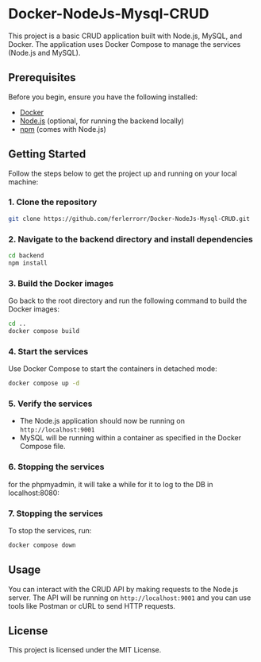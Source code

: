
# Docker-NodeJs-Mysql-CRUD

This project is a basic CRUD application built with Node.js, MySQL, and Docker. The application uses Docker Compose to manage the services (Node.js and MySQL).

## Prerequisites

Before you begin, ensure you have the following installed:

- [Docker](https://docs.docker.com/get-docker/)
- [Node.js](https://nodejs.org/) (optional, for running the backend locally)
- [npm](https://www.npmjs.com/get-npm) (comes with Node.js)

## Getting Started

Follow the steps below to get the project up and running on your local machine:

### 1. Clone the repository

```bash
git clone https://github.com/ferlerrorr/Docker-NodeJs-Mysql-CRUD.git
```

### 2. Navigate to the backend directory and install dependencies

```bash
cd backend
npm install
```

### 3. Build the Docker images

Go back to the root directory and run the following command to build the Docker images:

```bash
cd ..
docker compose build
```

### 4. Start the services

Use Docker Compose to start the containers in detached mode:

```bash
docker compose up -d
```

### 5. Verify the services

- The Node.js application should now be running on `http://localhost:9001`
- MySQL will be running within a container as specified in the Docker Compose file.


### 6. Stopping the services

for the phpmyadmin, it will take a while for it to log to the DB in localhost:8080:



### 7. Stopping the services

To stop the services, run:

```bash
docker compose down
```

## Usage

You can interact with the CRUD API by making requests to the Node.js server. The API will be running on `http://localhost:9001` and you can use tools like Postman or cURL to send HTTP requests.

## License

This project is licensed under the MIT License.
